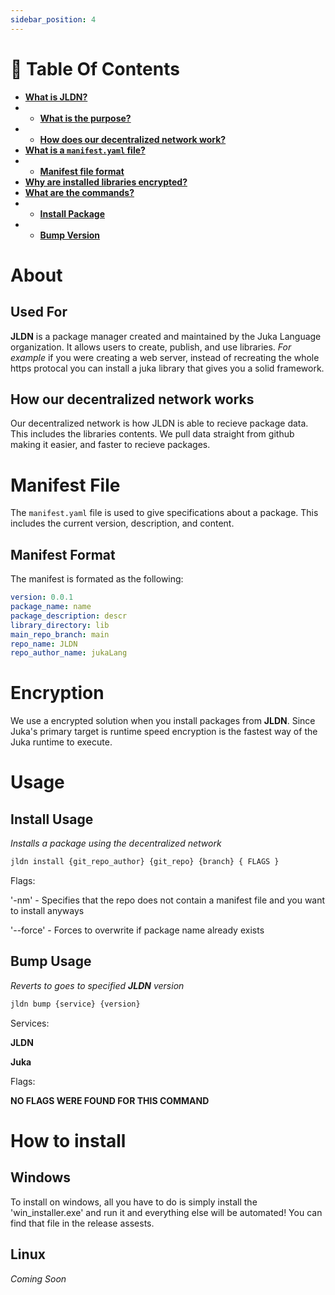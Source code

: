 ```yaml
---
sidebar_position: 4
---
```


<h1>📖 Table Of Contents</h1>

- [**What is JLDN?**](#about)
- - [**What is the purpose?**](#used-for)
- - [**How does our decentralized  network work?**](#how-our-decentralized-network-works)
- [**What is a `manifest.yaml` file?**](#manifest-file)
- - [**Manifest file format**](#manifest-format)
- [**Why are installed libraries encrypted?**](#encryption)
- [**What are the commands?**](#usage)
- - [**Install Package**](#install-usage)
- - [**Bump Version**](#bump-usage)
# About

## Used For
**JLDN** is a package manager created and maintained by the Juka Language organization. It allows users to create, publish, and use libraries. *For example* if you were creating a web server, instead of recreating the whole https protocal you can install a juka library that gives you a solid framework.

## How our decentralized  network works
Our decentralized network is how JLDN is able to recieve package data. This includes the libraries contents. We pull data straight from github making it easier, and faster to recieve packages.

# Manifest File
The `manifest.yaml` file is used to give specifications about a package. This includes the current version, description, and content.

## Manifest Format
The manifest is formated as the following:
```yaml
version: 0.0.1
package_name: name
package_description: descr
library_directory: lib
main_repo_branch: main
repo_name: JLDN
repo_author_name: jukaLang
```

# Encryption
We use a encrypted solution when you install packages from **JLDN**. Since Juka's primary target is runtime speed encryption is the fastest way of the Juka runtime to execute.

# Usage
## Install Usage
*Installs a package using the decentralized network*
```bash
jldn install {git_repo_author} {git_repo} {branch} { FLAGS }
```

Flags:

'-nm' - Specifies that the repo does not contain a manifest file and you want to install anyways

'--force' - Forces to overwrite if package name already exists

## Bump Usage
*Reverts to goes to specified **JLDN** version*
```bash
jldn bump {service} {version}
```

Services:

**JLDN**

**Juka**

Flags:

**NO FLAGS WERE FOUND FOR THIS COMMAND**

# How to install
## Windows
To install on windows, all you have to do is simply install the 'win_installer.exe' and run it and everything else will be automated! You can find that file in the release assests.

## Linux
*Coming Soon*
